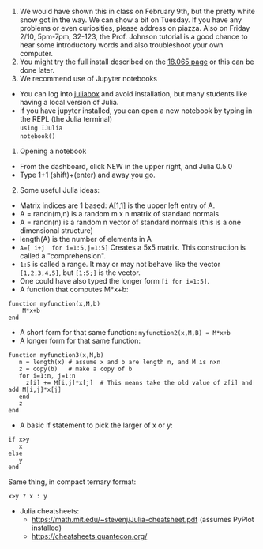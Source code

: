 1. We would have shown this in class on February 9th, but the pretty white snow got in the way.  We can show a bit on Tuesday.
If you have any problems or even curiosities, please address on piazza. Also on Friday 2/10, 5pm-7pm, 32-123, the Prof. Johnson tutorial is a good
chance to hear some introductory words and also troubleshoot your own computer.
1. You might try the full install described on the [18.065 page](https://github.com/SimonDanisch/MIT18065) or this can be done later.
1. We recommend use of Jupyter notebooks
  * You can log into [juliabox](http://www.juliabox.org) and avoid installation, but many students like having a local version of Julia.
  * If you have jupyter installed, you can open a new notebook by typing in the REPL (the Julia terminal) <br>
     `using IJulia` <br>
     `notebook()`
1. Opening a notebook
  * From the dashboard, click NEW in the upper right, and Julia 0.5.0
  * Type 1+1 (shift)+(enter) and away you go.
2. Some useful Julia ideas:
  * Matrix indices are 1 based: A[1,1] is the upper left entry of A.
  * A = randn(m,n) is a random m x n matrix of standard normals
  * A = randn(n) is a random n vector of standard normals (this is a one dimensional structure)
  * length(A) is the number of elements in A
  * `A=[ i+j  for i=1:5,j=1:5]`  Creates a 5x5 matrix.  This construction is called a "comprehension".
  * `1:5` is called a range.  It may or may not behave like the vector `[1,2,3,4,5]`, but `[1:5;]` is the vector.
  * One could have also typed the longer form `[i for i=1:5]`.
  * A function that computes M*x+b:
  ```
  function myfunction(x,M,b)
      M*x+b
  end
  ```
  * A short form for that same function:
  `myfunction2(x,M,B) = M*x+b`
  * A longer form for that same function:
  ```
  function myfunction3(x,M,b)
     n = length(x) # assume x and b are length n, and M is nxn
     z = copy(b)   # make a copy of b
     for i=1:n, j=1:n
       z[i] += M[i,j]*x[j]  # This means take the old value of z[i] and add M[i,j]*x[j]
     end
     z
  end
  ```
  * A basic if statement to pick the larger of x or y:
  ```
  if x>y
     x
  else
     y
  end
  ```
  Same thing, in compact ternary format:
  ```
  x>y ? x : y
  ```
    
      
  * Julia cheatsheets:
     * https://math.mit.edu/~stevenj/Julia-cheatsheet.pdf  (assumes PyPlot installed)
     * https://cheatsheets.quantecon.org/
 
  
